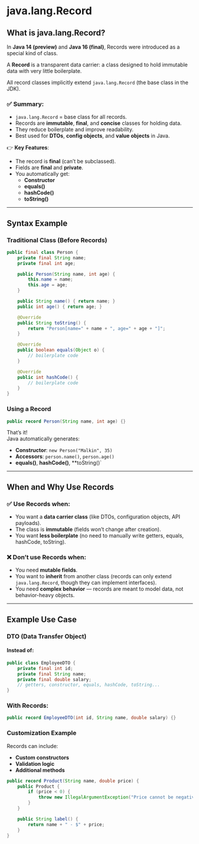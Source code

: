 # java.lang.Record

## What is java.lang.Record?

In **Java 14 (preview)** and **Java 16 (final)**, Records were introduced as a special kind of class.

A **Record** is a transparent data carrier: a class designed to hold immutable data with very little boilerplate.

All record classes implicitly extend `java.lang.Record` (the base class in the JDK).

### ✅ Summary:
- `java.lang.Record` = base class for all records.
- Records are **immutable**, **final**, and **concise** classes for holding data.
- They reduce boilerplate and improve readability.
- Best used for **DTOs**, **config objects**, and **value objects** in Java.

👉 **Key Features**:
- The record is **final** (can’t be subclassed).
- Fields are **final** and **private**.
- You automatically get:
    - **Constructor**
    - **equals()**
    - **hashCode()**
    - **toString()**

---

## Syntax Example

### Traditional Class (Before Records)
```java
public final class Person {
    private final String name;
    private final int age;

    public Person(String name, int age) {
        this.name = name;
        this.age = age;
    }

    public String name() { return name; }
    public int age() { return age; }

    @Override
    public String toString() {
        return "Person[name=" + name + ", age=" + age + "]";
    }

    @Override
    public boolean equals(Object o) {
        // boilerplate code
    }

    @Override
    public int hashCode() {
        // boilerplate code
    }
}
```
### Using a Record
```java
public record Person(String name, int age) {}
```

That’s it!  
Java automatically generates:

- **Constructor**: `new Person("Malkin", 35)`
- **Accessors**: `person.name()`, `person.age()`
- **equals()**, **hashCode()**, **toString()`

---

## When and Why Use Records

### ✅ Use Records when:
- You want a **data carrier class** (like DTOs, configuration objects, API payloads).
- The class is **immutable** (fields won’t change after creation).
- You want **less boilerplate** (no need to manually write getters, equals, hashCode, toString).

### ❌ Don’t use Records when:
- You need **mutable fields**.
- You want to **inherit** from another class (records can only extend `java.lang.Record`, though they can implement interfaces).
- You need **complex behavior** — records are meant to model data, not behavior-heavy objects.

---

## Example Use Case

### DTO (Data Transfer Object)

#### Instead of:
```java
public class EmployeeDTO {
    private final int id;
    private final String name;
    private final double salary;
    // getters, constructor, equals, hashCode, toString...
}
```

### With Records:
```java
public record EmployeeDTO(int id, String name, double salary) {}
```

### Customization Example

Records can include:

- **Custom constructors**
- **Validation logic**
- **Additional methods**

```java
public record Product(String name, double price) {
    public Product {
        if (price < 0) {
            throw new IllegalArgumentException("Price cannot be negative");
        }
    }

    public String label() {
        return name + " - $" + price;
    }
}
```

